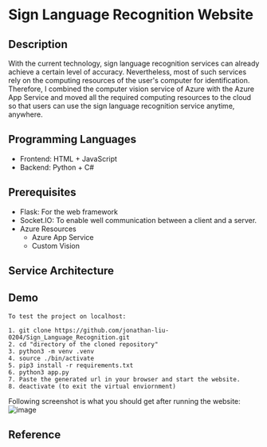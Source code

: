 # Sign Language Recognition Website

## Description
With the current technology, sign language recognition services can already achieve a certain level of accuracy. Nevertheless, most of such services rely on the computing resources of the user's computer for identification. Therefore, I combined the computer vision service of Azure with the Azure App Service and moved all the required computing resources to the cloud so that users can use the sign language recognition service anytime, anywhere.

## Programming Languages
- Frontend: HTML + JavaScript
- Backend: Python + C#


## Prerequisites
- Flask: For the web framework
- Socket.IO: To enable well communication between a client and a server.
- Azure Resources
    - Azure App Service
    - Custom Vision

## Service Architecture

## Demo

```
To test the project on localhost:

1. git clone https://github.com/jonathan-liu-0204/Sign_Language_Recognition.git
2. cd "directory of the cloned repository"
3. python3 -m venv .venv
4. source ./bin/activate
5. pip3 install -r requirements.txt
6. python3 app.py
7. Paste the generated url in your browser and start the website.
8. deactivate (to exit the virtual enviornment)
```

Following screenshot is what you should get after running the website:
![image](https://imgur.com/YD4KJWE)

## Reference

